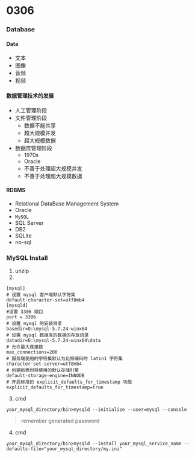 # 0306

### Database

#### Data
- 文本
- 图像
- 音频
- 视频

#### 数据管理技术的发展
- 人工管理阶段
- 文件管理阶段
    - 数据不能共享
    - 超大规模并发
    - 超大规模数据
- 数据库管理阶段
    - 1970s
    - Oracle  
    - 不善于处理超大规模并发
    - 不善于处理超大规模数据
    
#### RDBMS
- Relational DataBase Management System  
- Oracle
- `MySQL`
- SQL Server
- DB2
- SQLite  
- no-sql

### MySQL Install
1. unzip
2. 

```
[mysql]
# 设置 mysql 客户端默认字符集
default-character-set=utf8mb4 
[mysqld]
#设置 3306 端口
port = 3306 
# 设置 mysql 的安装目录
basedir=D:\mysql-5.7.24-winx64
# 设置 mysql 数据库的数据的存放目录
datadir=D:\mysql-5.7.24-winx64\data
# 允许最大连接数
max_connections=200
# 服务端使用的字符集默认为比特编码的 latin1 字符集
character-set-server=utf8mb4
# 创建新表时将使用的默认存储引擎
default-storage-engine=INNODB
# 开启标准的 explicit_defaults_for_timestamp 功能
explicit_defaults_for_timestamp=true
```

3. cmd

`your_mysql_directory/bin>mysqld --initialize --user=mysql --console`

> remember generated password

4. cmd

`your_mysql_directory/bin>mysqld --install your_mysql_service_name --defaults-file="your_mysql_directory/my.ini"`

